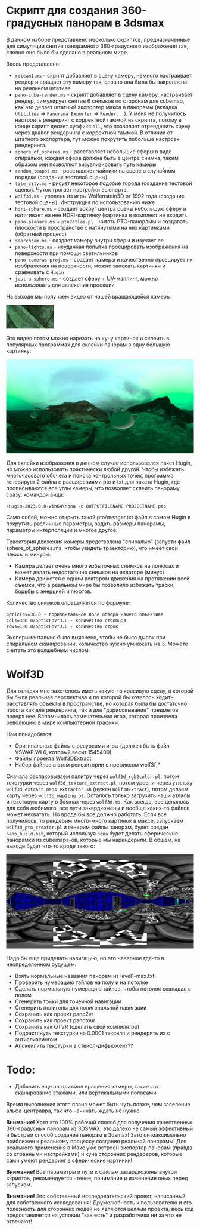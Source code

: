 # Скрипт для создания 360-градусных панорам в 3dsmax

В данном наборе представлено несколько скриптов, предназначенные для симуляции снятия панорамного 360-градусного изображения так, словно оно было бы сделано в реальном мире.

Здесь представлено:
* `rotcam1.ms` - скрипт добавляет в сцену камеру, немного настраивает рендер и вращает эту камеру так, словно она была бы закреплена на реальном штативе
* `pano-cube-render.ms` - скрипт добавляет в сцену камеру, настраивает рендер, симулирует снятие 6 снимков по сторонам для cubemap, как это делает штатный экспортер макса в панорамы (вкладка `Utilities` => `Panorama Exporter` => `Render...`). У меня не получилось настроить рендеринг с корректной гаммой из скрипта, потому в конце скрипт делает суффикс `all`, что позволяет отрендерить сцену через диалог рендеринга с корректной гаммой. В отличии от штатного экспортера, тут можно покрутить побольше настроек рендеринга.
* `sphere_of_spheres.ms` - расставляет небольшие сферы в виде спиральки, каждая сфера должна быть в центре снимка, таким образом они позволяют визуализировать путь камеры
* `random_teapot.ms` - расставляет чайники на сцене в случайном порядке (создание тестовой сцены)
* `tile_city.ms` - рисует некоторое подобие города (создание тестовой сцены). Чуток трогает настройки вьюпорта.
* `wolf3d.ms` - уровень из игры Wolfenstein3D от 1992 года (создание тестовой сцены). Инструкция по использованию ниже.
* `hdri-sphere.ms` - создает вокруг центра сцены небольшую сферу и натягивает на нее HDRI-картинку (картинка в комплект не входит).
* `pano-planars.ms` + `pto2atlas.pl` - читать PTO-панорамы и создавать плоскости в пространстве с натянутыми на них картинками (обратный процесс)
* `searchcam.ms` - создает камеру внутри сферы и изучает ее
* `pano-lights.ms` - неудачная попытка проецировать изображения на поверхности при помощи светильников
* `pano-cameras-proj.ms` - создает камеры и качественно проецирует их изображения на поверхности, можно запекать картинки и сравнивать с `Hugin`
* `just-a-sphere.ms` - создает сферу + UV-маппинг, можно использовать для запекания проекции

На выходе мы получаем видео от нашей вращающейся камеры:

![sample_video.gif](./sample_video.gif)

Это видео потом можно нарезать на кучу картинок и склеить в популярных программах для склейки панорам в одну большую картинку:

![sample_pano.png](./sample_pano.png)

Для склейки изображения в данном случае использовался пакет Hugin, но можно использовать практически любой другой. Чтобы избежать многочасового обсчета и поиска контрольных точек, программа генерирует 2 файла с расширениями pto и txt для пакета Hugin, где прописываются все углы камеры, что позволяет склеить панораму сразу, командой вида:
```
\Hugin-2023.0.0-win64\nona -o OUTPUTFILENAME PROJECTNAME.pto
```
Само собой, можно открыть такой pto/menger.txt файл в самом Hugin и покрутить различные параметры, задать размеры панорамы, параметры интерполяции и многое другое.

Траектория движения камеры представлена "спиралью" (запусти файл sphere_of_spheres.ms, чтобы увидеть траекторию), что имеет свои плюсы и минусы:
* Камера делает очень много избыточных снимков на полюсах и может делать недостаточно снимков на экваторе (минус)
* Камера движется с одним вектором движения на протяжении всей съемки, что в реальном мире бы позволило избежать тряски, борьбы с энерцией и люфтов.

Количество снимков определяется по формуле:
```
opticFov=30.0 - горизонтальное поле обзора нашего объектива
cols=360.0/opticFov*3.0 - количество столбцов
rows=180.0/opticFov*3.0 - количество строк
```
Экспериментально было выяснено, чтобы не было дырок при спиральном сканировании, количество нужно умножать на 3. Можете считать это волшебным числом.

# Wolf3D

Для отладки мне захотелось иметь какую-то красивую сцену, в которой бы была реальная перспектива и по которой бы хотелось ходить, расставлять
объекты в пространстве, но которая была бы достаточно проста как для рендеринга, так и для "дорисовывания" предметов поверх нее. Вспомнилась
замечательная игра, которая произвела революцию в мире компьютерной графики.

Нам понадобятся:
* Оригинальные файлы с ресурсами игры (должен быть файл VSWAP.WL6, который весит 1545400)
* Файлы проекта [Wolf3DExtract](https://github.com/HiPhish/Wolf3DExtract)
* Набор файлов в этом репозитории с префиксом wolf3f_*

Сначала распаковываем палитру через `wolf3d_rgb2color.pl`, потом текстурки через `wolf3d_texture_extract.pl`, потом уровни 
через утильку `wolf3d_extract_maps_extractor.sh` (нужен `Wolf3DExtract`), потом делаем карту через `wolf3d_map2png.pl`.
Осталось только загрузить наши атласы и текстовую карту в 3dsmax через `wolf3d.ms`. Как всегда, все делалось для себя любимого,
все пути захардкожены и вообще каких-то файлов может нехватать. Но вроде бы все должно работать. Если все получилось, то рендерим много-много
картинок в максе, запускаем `wolf3d_pto_creator.pl` и генерим файлы панорам, будет создан `pano_build.bat`, который используя `nona` будет
делать сферические панорамки из cubemaps-ов, которые мы нарендерили. В общем, на выходе будет что-то вроде такого:

![Пример панорамы из wolf3d](./wolf3d-sample.png)

Надо бы еще приделать навигацию, но это наверное где-то в неопределенном будущем.

* Взять нормальные названия панорам из level1-max.txt
* Проверить нумерацию тайлов на полу и на потолке
* Сделать нормальную нумерацию тайлов, чтобы потолок совпадал с полом
* Сгенерить точки для точечной навигации
* Сгенерить полигоны для полигональной навигации
* Сохранить как проект pano2vr
* Сохранить как проект panotour
* Сохранить как QTVR (сделать свой компилятор)
* Подрастянуть текстурки на 0.0001 текселя и рендерить их с антиалиасингом
* Апскейлить текстурки в стейбл-дифьюжен???



# Todo:
* Добавить еще алгоритмов вращения камеры, такие как сканирование этажами, или вертикальными полосами

Время выполнения этого плана может быть чуть позже, чем заселение альфа-центравра, так что начинать ждать не нужно.

**Внимание!** Хотя это 100% рабочий способ для получения качественных 360-градусных панорам из 3DSMAX, это далеко не самый эффективный и быстрый способ создания панорам в 3dsmax! Зато он максимально приближен к реальному процессу создания реальной панорамы! Для реального применения в Макс уже встроен экспортер панорам (правда со странными настройками) и куча сторонних рендереров, которые сами умеют рендеринг в сферические картинки!

**Внимание!** Все параметры и пути к файлам захардкожены внутри скриптов, рекомендуется чтение, понимание и изменение оных перед запуском.

**Внимание!** Это собственный исследовательский проект, написанный для собственного исследования! Дружелюбность к пользователю и его полезность для сторонних людей не являются целями проекта, весь код предоставляется на условии "как есть" и разработчики ни за что не отвечают!
